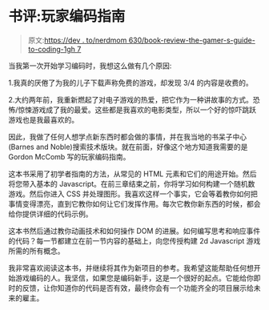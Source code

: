 # 书评:玩家编码指南

> 原文:[https://dev . to/nerdmom 630/book-review-the-gamer-s-guide-to-coding-1gh 7](https://dev.to/nerdmom630/book-review-the-gamer-s-guide-to-coding-1hg7)

当我第一次开始学习编码时，我想这么做有几个原因:

1.我真的厌倦了为我的儿子下载声称免费的游戏，却发现 3/4 的内容是收费的。

2.大约两年前，我重新燃起了对电子游戏的热爱，把它作为一种讲故事的方式。恐怖/惊悚游戏成了我的最爱。这些都是我喜欢的电影类型，所以一个好的惊吓跳跃游戏也是我最喜欢的。

因此，我做了任何人想学点新东西时都会做的事情，并在我当地的书呆子中心(Barnes and Noble)搜索技术版块。就在前面，好像这个地方知道我需要的是 Gordon McComb 写的玩家编码指南。

这本书采用了初学者指南的方法，从常见的 HTML 元素和它们的用途开始。然后将您带入基本的 Javascript。在前三章结束之前，你将学习如何构建一个随机数游戏。然后你进入 CSS 并处理图形。我喜欢这样一个事实，它会等着教你如何把事情变得漂亮，直到它教你如何让它们发挥作用。每次它教你新东西的时候，都会给你提供详细的代码示例。

这本书然后通过教你动画技术和如何操作 DOM 的进展。如何编写思考和响应事件的代码？每一节都建立在前一节内容的基础上，向您传授构建 2d Javascript 游戏所需的所有概念。

我非常喜欢阅读这本书，并继续将其作为新项目的参考。我希望这能帮助任何想开始游戏编码的人。我坚信，如果您是编码新手，这是一个很好的起点。它能给你即时的反馈，让你知道你的代码是否有效，最终你会有一个功能齐全的项目展示给未来的雇主。